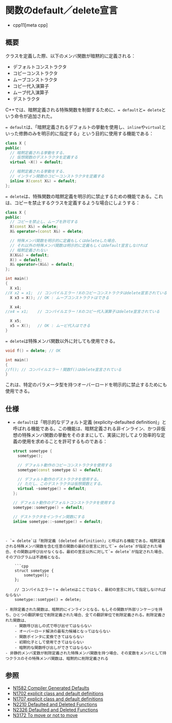 # 関数のdefault／delete宣言
* cpp11[meta cpp]

## 概要
クラスを定義した際、以下のメンバ関数が暗黙的に定義される：

- デフォルトコンストラクタ
- コピーコンストラクタ
- ムーブコンストラクタ
- コピー代入演算子
- ムーブ代入演算子
- デストラクタ

C++では、暗黙定義される特殊関数を制御するために、`= default`と`= delete`という命令が追加された。

`= default`は、「暗黙定義されるデフォルトの挙動を使用し、`inline`や`virtual`といった修飾のみを明示的に指定する」という目的に使用する機能である：

```cpp
class X {
public:
  // 暗黙定義される挙動をする、
  // 仮想関数のデストラクタを定義する
  virtual ~X() = default;

  // 暗黙定義される挙動をする、
  // インライン関数のコピーコンストラクタを定義する
  inline X(const X&) = default;
};
```

`= delete`は、特殊関数の暗黙定義を明示的に禁止するための機能である。これは、コピーを禁止するクラスを定義するような場合にしようする：

```cpp
class X {
public:
  // コピーを禁止し、ムーブを許可する
  X(const X&) = delete;
  X& operator=(const X&) = delete;

  // 特殊メンバ関数を明示的に定義もしくはdeleteした場合、
  // それ以外の特殊メンバ関数は明示的に定義もしくはdefault宣言しなければ
  // 暗黙定義されない
  X(X&&) = default;
  X() = default;
  X& operator=(X&&) = default;
};

int main()
{
  X x1;
//X x2 = x1;  // コンパイルエラー！Xのコピーコンストラクタはdelete宣言されている
  X x3 = X(); // OK : ムーブコンストラクトはできる

  X x4;
//x4 = x1;    // コンパイルエラー！Xのコピー代入演算子はdelete宣言されている

  X x5;
  x5 = X();   // OK : ムービ代入はできる
}
```

`= delete`は特殊メンバ関数以外に対しても使用できる。

```cpp
void f() = delete; // OK

int main()
{
//f(); // コンパイルエラー！関数f()はdelete宣言されている
}
```

これは、特定のパラメータ型を持つオーバーロードを明示的に禁止するためにも使用できる。


## 仕様
- `= default`は「明示的なデフォルト定義 (explicity-defaulted definition)」と呼ばれる機能である。この機能は、暗黙定義される非インライン、かつ非仮想の特殊メンバ関数の挙動をそのままにして、実装に対してより効率的な定義の使用を求めることを許可するものである：

    ```cpp
    struct sometype {
      sometype();

      // デフォルト動作のコピーコンストラクタを使用する
      sometype(const sometype &) = default;

      // デフォルト動作のデストラクタを使用する。
      // ただし、このデストラクタは仮想関数とする。
      virtual ~sometype() = default;
    };

    // デフォルト動作のデフォルトコンストラクタを使用する
    sometype::sometype() = default;

    // デストラクタをインライン関数にする
    inline sometype::~sometype() = default;
```


- `= delete`は「削除定義 (deleted definition)」と呼ばれる機能である。暗黙定義される特殊メンバ関数を含む任意の関数の最初の宣言に対して`= delete`が指定された場合、その関数は呼び出せなくなる。最初の宣言以外に対して`= delete`が指定された場合、そのプログラムは不適格となる。

    ```cpp
    struct sometype {
        sometype();
    };

    // コンパイルエラー！= deleteはここではなく、最初の宣言に対して指定しなければならない
    sometype::somtype() = delete;
```

    - 削除定義された関数は、暗黙的にインラインとなる。もしその関数が外部リンケージを持ち、ひとつの翻訳単位で削除定義された場合、全ての翻訳単位で削除定義される。削除定義された関数は、
        - 関数呼び出しの式で呼び出せてはならない
        - オーバーロード解決の最有力候補となってはならない
        - 関数ポインタに変換できてはならない
        - 初期化子として使用できてはならない
        - 暗黙的な関数呼び出しができてはならない
    - 非静的メンバ変数が削除定義された特殊メンバ関数を持つ場合、その変数をメンバとして持つクラスのその特殊メンバ関数は、暗黙的に削除定義される


## 参照
- [N1582 Compiler Generated Defaults](http://www.open-std.org/jtc1/sc22/wg21/docs/papers/2004/n1582.pdf)
- [N1702 explicit class and default definitions](http://www.open-std.org/jtc1/sc22/wg21/docs/papers/2004/n1702.pdf)
- [N1707 explicit class and default definitions](http://www.open-std.org/jtc1/sc22/wg21/docs/papers/2004/n1717.pdf)
- [N2210 Defaulted and Deleted Functions](http://www.open-std.org/jtc1/sc22/wg21/docs/papers/2007/n2210.html)
- [N2326 Defaulted and Deleted Functions](http://www.open-std.org/jtc1/sc22/wg21/docs/papers/2007/n2326.html)
- [N3172 To move or not to move](http://www.open-std.org/jtc1/sc22/wg21/docs/papers/2010/n3174.pdf)

